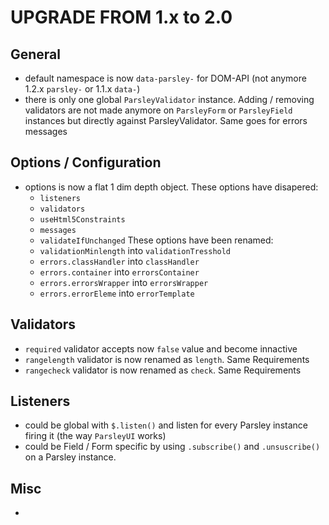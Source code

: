 # UPGRADE FROM 1.x to 2.0

## General

- default namespace is now `data-parsley-` for DOM-API
  (not anymore 1.2.x `parsley-` or 1.1.x `data-`)
- there is only one global `ParsleyValidator` instance. Adding / removing
  validators are not made anymore on `ParsleyForm` or `ParsleyField` instances
  but directly against ParsleyValidator. Same goes for errors messages


## Options / Configuration

- options is now a flat 1 dim depth object.
  These options have disapered:
    - `listeners`
    - `validators`
    - `useHtml5Constraints`
    - `messages`
    - `validateIfUnchanged`
  These options have been renamed:
    - `validationMinlength` into `validationTresshold`
    - `errors.classHandler` into `classHandler`
    - `errors.container` into `errorsContainer`
    - `errors.errorsWrapper` into `errorsWrapper`
    - `errors.errorEleme` into `errorTemplate`


## Validators

  - `required` validator accepts now `false` value and become innactive
  - `rangelength` validator is now renamed as `length`. Same Requirements
  - `rangecheck` validator is now renamed as `check`. Same Requirements


## Listeners

  - could be global with `$.listen()` and listen for every Parsley instance
    firing it (the way `ParsleyUI` works)
  - could be Field / Form specific by using `.subscribe()` and `.unsuscribe()`
    on a Parsley instance.

## Misc

  -
